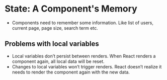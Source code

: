 # State: A Component's Memory

- Components need to remember some information. Like list of users, current page, page size, search term etc.


## Problems with local variables

- Local variables don’t persist between renders. When React renders a component again, all local data will be reset.
- Changes to local variables won’t trigger renders. React doesn’t realize it needs to render the component again with the new data.

